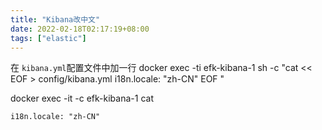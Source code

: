 ```yaml
---
title: "Kibana改中文"
date: 2022-02-18T02:17:19+08:00
tags: ["elastic"]
---
```


在 `kibana.yml`配置文件中加一行
docker exec -ti efk-kibana-1 sh -c "cat << EOF > config/kibana.yml 
i18n.locale: \"zh-CN\"
EOF
"

docker exec -it -c efk-kibana-1 cat  

`i18n.locale: "zh-CN"`